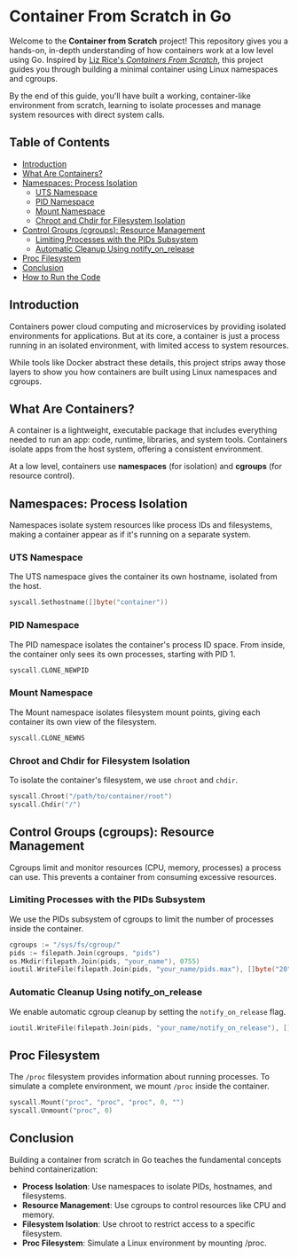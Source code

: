 # Container From Scratch in Go

Welcome to the **Container from Scratch** project! This repository gives you a hands-on, in-depth understanding of how containers work at a low level using Go. Inspired by [Liz Rice's *Containers From Scratch*](https://www.youtube.com/watch?v=8fi7uSYlOdc), this project guides you through building a minimal container using Linux namespaces and cgroups.

By the end of this guide, you'll have built a working, container-like environment from scratch, learning to isolate processes and manage system resources with direct system calls.

## Table of Contents
- [Introduction](#introduction)
- [What Are Containers?](#what-are-containers)
- [Namespaces: Process Isolation](#namespaces-process-isolation)
  - [UTS Namespace](#uts-namespace)
  - [PID Namespace](#pid-namespace)
  - [Mount Namespace](#mount-namespace)
  - [Chroot and Chdir for Filesystem Isolation](#chroot-and-chdir-for-filesystem-isolation)
- [Control Groups (cgroups): Resource Management](#control-groups-cgroups-resource-management)
  - [Limiting Processes with the PIDs Subsystem](#limiting-processes-with-the-pids-subsystem)
  - [Automatic Cleanup Using notify_on_release](#automatic-cleanup-using-notify_on_release)
- [Proc Filesystem](#proc-filesystem)
- [Conclusion](#conclusion)
- [How to Run the Code](#how-to-run-the-code)

## Introduction
Containers power cloud computing and microservices by providing isolated environments for applications. But at its core, a container is just a process running in an isolated environment, with limited access to system resources.

While tools like Docker abstract these details, this project strips away those layers to show you how containers are built using Linux namespaces and cgroups.

## What Are Containers?
A container is a lightweight, executable package that includes everything needed to run an app: code, runtime, libraries, and system tools. Containers isolate apps from the host system, offering a consistent environment.

At a low level, containers use **namespaces** (for isolation) and **cgroups** (for resource control).

## Namespaces: Process Isolation
Namespaces isolate system resources like process IDs and filesystems, making a container appear as if it's running on a separate system.

### UTS Namespace
The UTS namespace gives the container its own hostname, isolated from the host.

```go
syscall.Sethostname([]byte("container"))
```

### PID Namespace
The PID namespace isolates the container's process ID space. From inside, the container only sees its own processes, starting with PID 1.

```go
syscall.CLONE_NEWPID
```

### Mount Namespace
The Mount namespace isolates filesystem mount points, giving each container its own view of the filesystem.

```go
syscall.CLONE_NEWNS
```

### Chroot and Chdir for Filesystem Isolation
To isolate the container's filesystem, we use `chroot` and `chdir`.

```go
syscall.Chroot("/path/to/container/root")
syscall.Chdir("/")
```

## Control Groups (cgroups): Resource Management
Cgroups limit and monitor resources (CPU, memory, processes) a process can use. This prevents a container from consuming excessive resources.

### Limiting Processes with the PIDs Subsystem
We use the PIDs subsystem of cgroups to limit the number of processes inside the container.

```go
cgroups := "/sys/fs/cgroup/"
pids := filepath.Join(cgroups, "pids")
os.Mkdir(filepath.Join(pids, "your_name"), 0755)
ioutil.WriteFile(filepath.Join(pids, "your_name/pids.max"), []byte("20"), 0700)
```

### Automatic Cleanup Using notify_on_release
We enable automatic cgroup cleanup by setting the `notify_on_release` flag.

```go
ioutil.WriteFile(filepath.Join(pids, "your_name/notify_on_release"), []byte("1"), 0700)
```

## Proc Filesystem
The `/proc` filesystem provides information about running processes. To simulate a complete environment, we mount `/proc` inside the container.

```go
syscall.Mount("proc", "proc", "proc", 0, "")
syscall.Unmount("proc", 0)
```

## Conclusion

Building a container from scratch in Go teaches the fundamental concepts behind containerization:

- **Process Isolation**: Use namespaces to isolate PIDs, hostnames, and filesystems.
- **Resource Management**: Use cgroups to control resources like CPU and memory.
- **Filesystem Isolation**: Use chroot to restrict access to a specific filesystem.
- **Proc Filesystem**: Simulate a Linux environment by mounting /proc.
